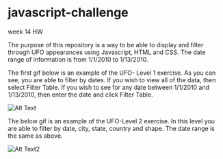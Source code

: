 # javascript-challenge
week 14 HW

The purpose of this repository is a way to be able to display and filter through UFO appearances using Javascript, HTML and CSS. The date range of information is from 1/1/2010 to 1/13/2010. 

The first gif below is an example of the UFO- Level 1 exercise. As you can see, you are able to filter by dates. If you wish to view all of the data, then select Filter Table. If you wish to see for any date between 1/1/2010 and 1/13/2010, then enter the date and click Filter Table.

![Alt Text](https://media.giphy.com/media/rcdILYx9CfGFZPAI5m/giphy.gif)


The below gif is an example of the UFO-Level 2 exercise. In this level you are able to filter by date, city, state, country and shape. The date range is the same as above. 

![Alt Text2](https://media.giphy.com/media/0DE1f3GxwrQ1wsYVAl/giphy.gif)
